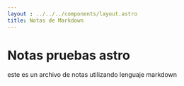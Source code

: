 ```yaml
---
layout : ../../../components/layout.astro
title: Notas de Markdown
---
```


# Notas pruebas astro

este es un archivo de notas utilizando lenguaje markdown